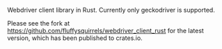 
Webdriver client library in Rust. Currently only geckodriver is supported.

Please see the fork at <https://github.com/fluffysquirrels/webdriver_client_rust> for the latest version, which has been published to crates.io.

